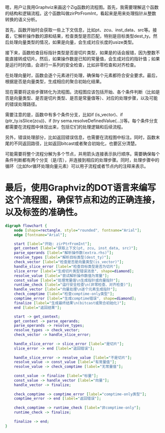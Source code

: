 嗯，用户让我用Graphviz来画这个Zig函数的流程图。首先，我需要理解这个函数的结构和逻辑流程。这个函数叫做zirPtrFromInt，看起来是用来处理指针从整数转换的语义分析。

首先，函数开始时会获取一些上下文信息，比如pt、zcu、inst_data、src等。接着，它解析操作数的源和结果，检查类型是否匹配，特别是目标类型dest_ty。然后处理向量类型的情况，如果是向量，会生成对应长度的usize类型。

接下来，函数检查目标指针类型是否是切片类型，如果是的话会报错，因为整数不能直接转成切片。然后，如果操作数是已知的常量值，会生成对应的指针值；如果是运行时的值，会进行一系列的安全检查，比如非零检查和对齐检查。

在处理向量时，函数会逐个元素进行处理，确保每个元素都符合安全要求。最后，根据是否是向量类型，生成相应的聚合初始化结果。

现在需要将这些步骤转化为流程图。流程图应该包括开始、各个条件判断（比如是否是向量类型、是否是切片类型、是否是常量值等）、对应的处理步骤，以及可能的错误处理路径。

需要注意的是，函数中有多个条件分支，比如if (is_vector)、if (ptr_ty.isSlice(zcu))、if (try sema.resolveDefinedValue(...))等。每个条件分支都需要在流程图中体现出来，包括它们的处理逻辑和后续流程。

另外，错误处理部分，比如返回错误信息，也需要在流程图中标注。同时，函数末尾的不同返回路径，比如返回bitcast或者聚合初始化，也要区分清楚。

可能需要将整个流程分解为多个节点，并用箭头连接表示执行顺序。需要确保每个条件判断都有两个分支（是/否），并连接到相应的处理步骤。同时，处理步骤中的循环（比如for循环处理向量元素）可以用子流程或者节点内的注释来表示。

最后，使用Graphviz的DOT语言来编写这个流程图，确保节点和边的正确连接，以及标签的准确性。
================================================
```dot
digraph flowchart {
    node [shape=rectangle, style="rounded", fontname="Arial"];
    edge [fontname="Arial"];

    start [label="开始: zirPtrFromInt"];
    get_context [label="获取上下文(pt, zcu, inst_data, src)"];
    parse_operands [label="解析操作数(extra.rhs)"];
    resolve_types [label="解析目标类型(dest_ty)"];
    check_vector [label="检查是否是向量类型(is_vector)"];
    handle_slice_error [label="检查目标类型是否为切片"];
    slice_error [label="生成切片类型错误消息", shape=diamond];
    resolve_value [label="尝试解析操作数值为常量"];
    const_value [label="处理常量值\n生成指针或向量指针"];
    runtime_check [label="运行安全检查\n(非零检查、对齐检查)"];
    handle_vector [label="向量处理\n逐个元素生成指针"];
    check_comptime [label="检查comptime-only类型"];
    comptime_error [label="生成comptime错误", shape=diamond];
    finalize [label="生成最终结果\n(bitcast或聚合初始化)"];
    end [label="返回结果"];

    start -> get_context;
    get_context -> parse_operands;
    parse_operands -> resolve_types;
    resolve_types -> check_vector;
    check_vector -> handle_slice_error;
    
    handle_slice_error -> slice_error [label="是切片"];
    slice_error -> end [label="返回错误"];
    
    handle_slice_error -> resolve_value [label="不是切片"];
    resolve_value -> const_value [label="有常量值"];
    resolve_value -> check_comptime [label="无常量值"];
    
    const_value -> finalize [label="标量"];
    const_value -> handle_vector [label="向量"];
    handle_vector -> finalize;
    
    check_comptime -> comptime_error [label="comptime-only类型"];
    comptime_error -> end [label="返回错误"];
    
    check_comptime -> runtime_check [label="非comptime-only"];
    runtime_check -> finalize;
    
    finalize -> end;
}
```